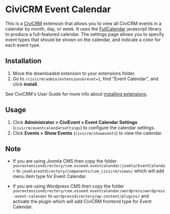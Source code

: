 # CiviCRM Event Calendar

This is a [CiviCRM](https://civicrm.ord) extension that allows you to view all CiviCRM events in a calendar by month, day, or week. It uses the [FullCalendar](https://fullcalendar.io) javascript library to produce a full-featured calendar. The settings page allows you to specify event types that should be shown on the calendar, and indicate a color for each event type. 

## Installation

1. Move the downloaded extension to your extensions folder.
2. Go to `/civicrm/admin/extensions&reset=1`, find "Event Calendar", and click **install**.

See CiviCRM's User Guide for more info about [installing extensions](https://docs.civicrm.org/user/en/latest/introduction/extensions/#installing-extensions).

## Usage

1. Click **Administrator > CiviEvent > Event Calendar Settings** (`civicrm/eventcalendarsettings`) to configure the calendar settings.
2. Click **Events > Show Events** (`civicrm/showevents`) to view the calendar.

## Note

* If you are using Joomla CMS then copy the folder `yourextensiondirectory/com.osseed.eventcalendar/joomla/EventCalendar` to `joomlarootdirectory/components/com_civicrm/views/` which will add menu item type for Event Calendar.

* If you are using Wordpress CMS then copy the folder `yourextensiondirectory/com.osseed.eventcalendar/wordpress/wordpress-event-calendar` to `wordpressdirectory/wp-content/plugins/` and activate the plugin which will add CiviCRM frontend type for Event Calendar.
